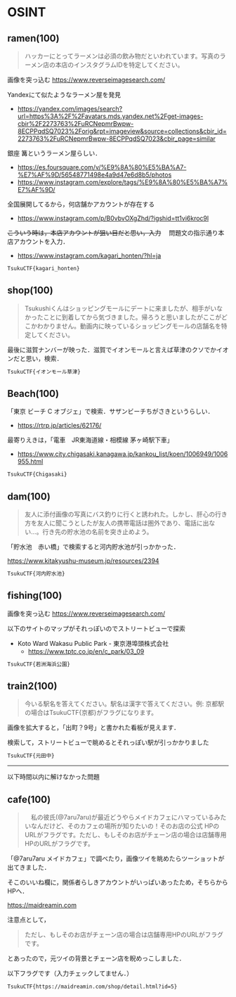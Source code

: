 # OSINT

## ramen(100)

> ハッカーにとってラーメンは必須の飲み物だといわれています。写真のラーメン店の本店のインスタグラムIDを特定してください。

画像を突っ込む
https://www.reverseimagesearch.com/

Yandexにて似たようなラーメン屋を発見
- https://yandex.com/images/search?url=https%3A%2F%2Favatars.mds.yandex.net%2Fget-images-cbir%2F2273763%2FuRCNepmrBwpw-8ECPPqdSQ7023%2Forig&rpt=imageview&source=collections&cbir_id=2273763%2FuRCNepmrBwpw-8ECPPqdSQ7023&cbir_page=similar

銀座 篝というラーメン屋らしい．
- https://es.foursquare.com/v/%E9%8A%80%E5%BA%A7-%E7%AF%9D/56548771498e4a9d47e6d8b5/photos
- https://www.instagram.com/explore/tags/%E9%8A%80%E5%BA%A7%E7%AF%9D/

全国展開してるから，何店舗かアカウントが存在する
- https://www.instagram.com/p/B0vbvOXgZhd/?igshid=tt1vi6kroc9l

~~こういう時は，本店アカウントが狙い目だと思い，入力~~　
問題文の指示通り本店アカウントを入力．
- https://www.instagram.com/kagari_honten/?hl=ja

```txt
TsukuCTF{kagari_honten}
```
## shop(100)

> Tsukushiくんはショッピングモールにデートに来ましたが、相手がいなかったことに到着してから気づきました。帰ろうと思いましたがここがどこかわかりません。動画内に映っているショッピングモールの店舗名を特定してください。

最後に滋賀ナンバーが映った．滋賀でイオンモールと言えば草津のクソでかイオンだと思い，検索．

```txt
TsukuCTF{イオンモール草津}
```

## Beach(100)

「東京 ビーチ C オブジェ」で検索．サザンビーチちがさきというらしい．
- https://rtrp.jp/articles/62176/

最寄りえきは，「電車　JR東海道線・相模線 茅ヶ崎駅下車」
- https://www.city.chigasaki.kanagawa.jp/kankou_list/koen/1006949/1006955.html

```txt
TsukuCTF{Chigasaki}
```

## dam(100)

> 友人に添付画像の写真にバス釣りに行くと誘われた。しかし、肝心の行き方を友人に聞こうとしたが友人の携帯電話は圏外であり、電話に出ない...。行き先の貯水池の名前を突き止めよう。

「貯水池　赤い橋」で検索すると河内貯水池が引っかかった．

https://www.kitakyushu-museum.jp/resources/2394


```txt
TsukuCTF{河内貯水池}
```

## fishing(100)

画像を突っ込む
https://www.reverseimagesearch.com/

以下のサイトのマップがそれっぽいのでストリートビューで探索
- Koto Ward Wakasu Public Park - 東京港埠頭株式会社
  - https://www.tptc.co.jp/en/c_park/03_09

```txt
TsukuCTF{若洲海浜公園}
```

## train2(100)

> 今いる駅名を答えてください。駅名は漢字で答えてください。例: 京都駅の場合はTsukuCTF{京都}がフラグになります。

画像を拡大すると，「出町？9号」と書かれた看板が見えます．

検索して，ストリートビューで眺めるとそれっぽい駅が引っかかりました

```txt
TsukuCTF{元田中}
```

----

以下時間以内に解けなかった問題

## cafe(100)

>　私の彼氏(@7aru7aru)が最近どうやらメイドカフェにハマっているみたいなんだけど、そのカフェの場所が知りたいの！そのお店の公式 HPのURLがフラグです。ただし、もしそのお店がチェーン店の場合は店舗専用HPのURLがフラグです。

「@7aru7aru メイドカフェ」で調べたり，画像ツイを眺めたらツーショットが出てきました．

そこのいいね欄に，関係者らしきアカウントがいっぱいあったため，そちらからHPへ．

https://maidreamin.com

注意点として，

> ただし、もしそのお店がチェーン店の場合は店舗専用HPのURLがフラグです。

とあったので，元ツイの背景とチェーン店を睨めっこしました．

以下フラグです（入力チェックしてません．）

```txt
TsukuCTF{https://maidreamin.com/shop/detail.html?id=5}
```
